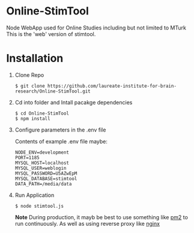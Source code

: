 # Online-StimTool

Node WebApp used for Online Studies including but not limited to MTurk
This is the 'web' version of stimtool.

# Installation

1. Clone Repo

	```
	$ git clone https://github.com/laureate-institute-for-brain-research/Online-StimTool.git
	```

2. Cd into folder and Intall pacakge dependencies
	```
	$ cd Online-StimTool
	$ npm install
	```

3. Configure parameters in the .env file
	
	Contents of example .env file maybe:
	```
	NODE_ENV=development
	PORT=1185
	MYSQL_HOST=localhost
	MYSQL_USER=weblogin
	MYSQL_PASSWORD=U5AZwEpM
	MYSQL_DATABASE=stimtool
	DATA_PATH=/media/data
	```

4. Run Application

	```
	$ node stimtool.js
	```

	**Note** During production, it mayb be best to use something like [pm2](https://pm2.keymetrics.io/docs/usage/quick-start/) to run continuously. As well as using reverse proxy like [nginx](https://www.nginx.com/)	